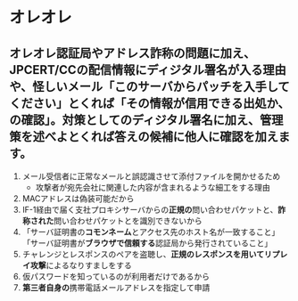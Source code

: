 # オレオレ

## オレオレ認証局やアドレス詐称の問題に加え、JPCERT/CCの配信情報にディジタル署名が入る理由や、怪しいメール「このサーバからパッチを入手してください」とくれば「その情報が**信用できる出処か、の確認**」。対策としてのディジタル署名に加え、管理策を述べよとくれば答えの候補に他人に確認を加えます。

1. メール受信者に正常なメールと誤認識させて添付ファイルを開かせるため
    * 攻撃者が宛先会社に関連した内容が含まれるような細工をする理由
2. MACアドレスは偽装可能だから
3. IF-1経由で届く支社プロキシサーバからの**正規の**問い合わせパケットと、**詐称された**問い合わせパケットとを識別できないから
4. 「サーバ証明書の**コモンネーム**とアクセス先のホスト名が一致すること」「サーバ証明書が**ブラウザで信頼する**認証局から発行されていること」
5. チャレンジとレスポンスのペアを盗聴し、**正規のレスポンスを用いてリプレイ攻撃**によるなりすましをする
6. 仮パスワードを知っているのが利用者だけであるから
7. **第三者自身の**携帯電話メールアドレスを指定して申請

